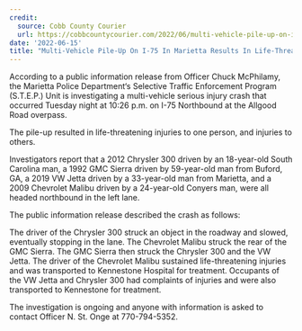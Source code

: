 ```yaml
---
credit:
  source: Cobb County Courier 
  url: https://cobbcountycourier.com/2022/06/multi-vehicle-pile-up-on-i-75-in-marietta-results-in-life-threatening-injuries/
date: '2022-06-15'
title: "Multi-Vehicle Pile-Up On I-75 In Marietta Results In Life-Threatening Injuries"
---
```

According to a public information release from Officer Chuck McPhilamy, the Marietta Police Department‘s Selective Traffic Enforcement Program (S.T.E.P.) Unit is investigating a multi-vehicle serious injury crash that occurred Tuesday night at 10:26 p.m. on I-75 Northbound at the Allgood Road overpass.

The pile-up resulted in life-threatening injuries to one person, and injuries to others.

Investigators report that a 2012 Chrysler 300 driven by an 18-year-old South Carolina man, a 1992 GMC Sierra driven by 59-year-old man from Buford, GA, a 2019 VW Jetta driven by a 33-year-old man from Marietta, and a 2009 Chevrolet Malibu driven by a 24-year-old Conyers man, were all headed northbound in the left lane.

The public information release described the crash as follows:

The driver of the Chrysler 300 struck an object in the roadway and slowed, eventually stopping in the lane. The Chevrolet Malibu struck the rear of the GMC Sierra. The GMC Sierra then struck the Chrysler 300 and the VW Jetta. The driver of the Chevrolet Malibu sustained life-threatening injuries and was transported to Kennestone Hospital for treatment. Occupants of the VW Jetta and Chrysler 300 had complaints of injuries and were also transported to Kennestone for treatment.

The investigation is ongoing and anyone with information is asked to contact Officer N. St. Onge at 770-794-5352.
